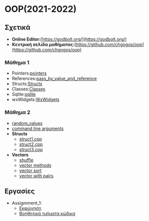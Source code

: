 # OOP(2021-2022)

## Σχετικά

* **Online Editor:**[https://godbolt.org/](https://godbolt.org/)
* **Κεντρική σελίδα μαθήματος:**[https://github.com/chgogos/oop](https://github.com/chgogos/oop)

### Μάθημα 1

* Pointers:[pointers](Lesson_1/Pointers)
* References:[pass_by_value_and_reference](Lesson_1/Value_Reference_pass)
* Structs:[Structs](Lesson_1/Structs) 
* Classes:[Classes](Lesson_1/Classes)
* Sqlite:[sqlite](https://github.com/vasnastos/OOP/tree/main/Sqlite)
* wxWidgets:[WxWidgets](WxWidgets/)

### Μάθημα 2

* [random_values](Lesson_2/Random)
* [command line arguments](Lesson_2/Ra)
* **Structs**
    * [struct1.cpp](Lesson_2/struct1.cpp)
    * [struct2.cpp](Lesson_2/struct2.cpp)
    * [struct3.cpp](Lesson_2/struct3.cpp)
* **Vectors**
  * [shuffle](Lesson_2/vector1.cpp)
  * [vector methods](Lesson_2/vector2.cpp)
  * [vector sort](Lesson_2/vector3.cpp)
  * [vector with pairs](Lesson_2/command_line_arguments.cpp)

 
## Εργασίες
  * Assigmment_1:
    * [Εκφώνηση](https://github.com/chgogos/oop/blob/master/2021f_project1/2021f_oop_prj1.pdf)
    * [Βοηθητικά τμήματα κώδικα](Assignment_1)
